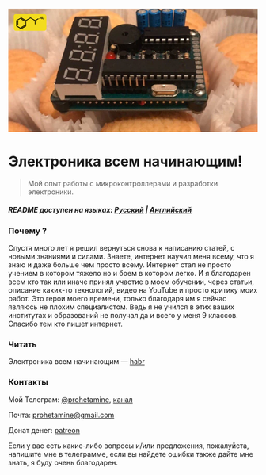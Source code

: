 ![logo](https://github.com/prohetamine/The-beginners-guide-to-engineering-and-electronics/blob/main/media/logo.png)

# Электроника всем начинающим!
> Мой опыт работы с микроконтроллерами и разработки электроники.

##### README доступен на языках: [Русский](https://github.com/prohetamine/The-beginners-guide-to-engineering-and-electronics/blob/main/README/russian.md) | [Английский](https://github.com/prohetamine/The-beginners-guide-to-engineering-and-electronics/blob/main/README.md)

### Почему ?
Спустя много лет я решил вернуться снова к написанию статей, с новыми знаниями и силами. Знаете, интернет научил меня всему, что я знаю и даже больше чем просто всему. Интернет стал не просто учением в котором тяжело но и боем в котором легко. И я благодарен всем кто так или иначе принял участие в моем обучении, через статьи, описание каких-то технологий, видео на YouTube и просто критику моих работ. Это герои моего времени, только благодаря им я сейчас являюсь не плохим специалистом. Ведь я не учился в этих ваших институтах и образований не получал да и всего у меня 9 классов. Спасибо тем кто пишет интернет.

### Читать

Электроника всем начинающим — [habr](https://habr.com/ru/post/593421/)

### Контакты

Мой Телеграм: [@prohetamine](https://t.me/prohetamine), [канал](https://t.me/prohetamines)

Почта: prohetamine@gmail.com

Донат денег: [patreon](https://www.patreon.com/prohetamine)

Если у вас есть какие-либо вопросы и/или предложения, пожалуйста, напишите мне в телеграмме, если вы найдете ошибки также дайте мне знать, я буду очень благодарен.
